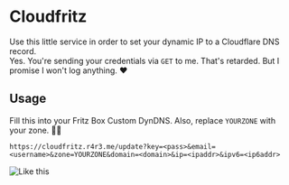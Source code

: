 # Cloudfritz

Use this little service in order to set your dynamic IP to a Cloudflare DNS record.  
Yes. You're sending your credentials via `GET` to me. That's retarded. But I promise I won't log anything. ❤️  

## Usage

Fill this into your Fritz Box Custom DynDNS. Also, replace `YOURZONE` with your zone. 💁‍♀️
```
https://cloudfritz.r4r3.me/update?key=<pass>&email=<username>&zone=YOURZONE&domain=<domain>&ip=<ipaddr>&ipv6=<ip6addr>
```

![Like this](https://s3.r4r3.me/random/Screen%20Shot%202018-05-16%20at%2019.00.17.png)
